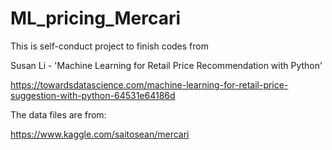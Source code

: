 # ML_pricing_Mercari
This is self-conduct project to finish codes from 

Susan Li - 'Machine Learning for Retail Price Recommendation with Python' 

https://towardsdatascience.com/machine-learning-for-retail-price-suggestion-with-python-64531e64186d

The data files are from:

https://www.kaggle.com/saitosean/mercari
